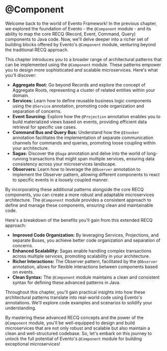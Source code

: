 # @Component

Welcome back to the world of Evento Framework! In the previous chapter, we explored the foundation of Evento - the `@Component` module - and its ability to map the core RECQ (Record, Event, Command, Query) components to Java code. Now, we'll delve deeper into a richer set of building blocks offered by Evento's `@Component` module, venturing beyond the traditional RECQ approach.

This chapter introduces you to a broader range of architectural patterns that can be implemented using the `@Component` module. These patterns empower you to design more sophisticated and scalable microservices. Here's what you'll discover:

* **Aggregate Root:** Go beyond Records and explore the concept of Aggregate Roots, representing a cluster of related entities within your domain.
* **Services:** Learn how to define reusable business logic components using the `@Service` annotation, promoting code organization and separation of concerns.
* **Event Sourcing:** Explore how the `@Projection` annotation enables you to build materialized views based on events, providing efficient data retrieval for specific use cases.
* **Command Bus and Query Bus:** Understand how the `@Invoker` annotation facilitates the implementation of separate communication channels for commands and queries, promoting loose coupling within your architecture.
* **Sagas:** Discover the `@Saga` annotation and delve into the world of long-running transactions that might span multiple services, ensuring data consistency across your microservices landscape.
* **Observers:** Learn how to leverage the `@Observer` annotation to implement the Observer pattern, allowing different components to react to specific events in a loosely coupled manner.

By incorporating these additional patterns alongside the core RECQ components, you can create a more robust and adaptable microservices architecture. The `@Component` module provides a consistent approach to define and manage these components, ensuring clean and maintainable code.

Here's a breakdown of the benefits you'll gain from this extended RECQ approach:

* **Improved Code Organization:** By leveraging Services, Projections, and separate Buses, you achieve better code organization and separation of concerns.
* **Enhanced Scalability:** Sagas enable handling complex transactions across multiple services, promoting scalability in your architecture.
* **Richer Interactions:** The Observer pattern, facilitated by the `@Observer` annotation, allows for flexible interactions between components based on events.
* **Clean Syntax:** The `@Component` module maintains a clean and consistent syntax for defining these advanced patterns in Java.

Throughout this chapter, you'll gain practical insights into how these architectural patterns translate into real-world code using Evento's annotations. We'll explore code examples and scenarios to solidify your understanding.

By mastering these advanced RECQ concepts and the power of the `@Component` module, you'll be well-equipped to design and build microservices that are not only robust and scalable but also maintain a clean and well-structured codebase. So, let's embark on this journey to unlock the full potential of Evento's `@Component` module for building exceptional microservices!
